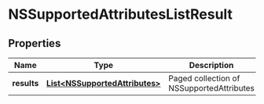 # NSSupportedAttributesListResult

## Properties
Name | Type | Description | Notes
------------ | ------------- | ------------- | -------------
**results** | [**List&lt;NSSupportedAttributes&gt;**](NSSupportedAttributes.md) | Paged collection of NSSupportedAttributes |  [optional]

